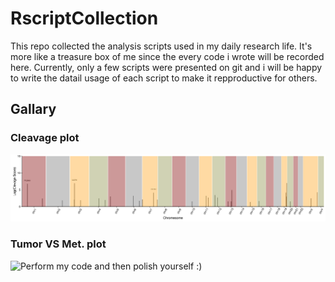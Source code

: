 # RscriptCollection
 This repo collected the analysis scripts used in my daily research life. It's more like a treasure box of me since the every code i wrote will be recorded here.
 Currently, only a few scripts were presented on git and i will be happy to write the datail usage of each script to make it repproductive for others.
 
## Gallary
### Cleavage plot
![Nothing shown here](images/cleavage_plot.png)
### Tumor VS Met. plot
![Perform my code and then polish yourself :)](images/)